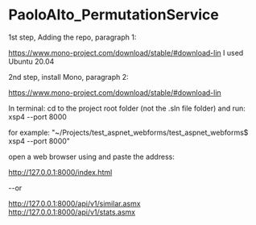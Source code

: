 # PaoloAlto_PermutationService

1st step, Adding the repo, paragraph 1:

https://www.mono-project.com/download/stable/#download-lin
I used Ubuntu 20.04

2nd step, install Mono, paragraph 2:

https://www.mono-project.com/download/stable/#download-lin

In terminal: cd to the project root folder (not the .sln file folder) and run:
xsp4 --port 8000

for example: "~/Projects/test_aspnet_webforms/test_aspnet_webforms$ xsp4 --port 8000"



open a web browser using and paste the address: 

http://127.0.0.1:8000/index.html

--or

http://127.0.0.1:8000/api/v1/similar.asmx
http://127.0.0.1:8000/api/v1/stats.asmx

